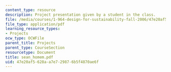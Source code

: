```yaml
---
content_type: resource
description: Project presentation given by a student in the class.
file: /media/courses/1-964-design-for-sustainability-fall-2006/47e20af5628aa7e729876b5f4870ae6f_sean_homem.pdf
file_type: application/pdf
learning_resource_types:
- Projects
ocw_type: OCWFile
parent_title: Projects
parent_type: CourseSection
resourcetype: Document
title: sean_homem.pdf
uid: 47e20af5-628a-a7e7-2987-6b5f4870ae6f
---
```

